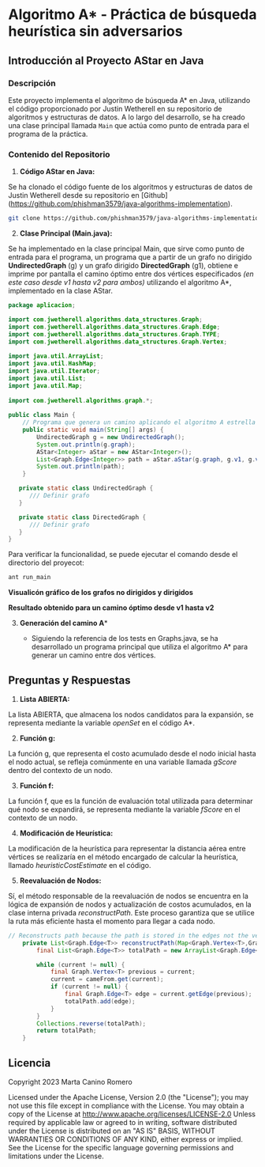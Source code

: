 # Algoritmo A* - Práctica de búsqueda heurística sin adversarios

## **Introducción al Proyecto AStar en Java**

### **Descripción**

Este proyecto implementa el algoritmo de búsqueda A* en Java, utilizando el código proporcionado por Justin Wetherell en su repositorio de algoritmos y estructuras de datos. A lo largo del desarrollo, se ha creado una clase principal llamada `Main` que actúa como punto de entrada para el programa de la práctica.

### **Contenido del Repositorio**

1. **Código AStar en Java:**

Se ha clonado el código fuente de los algoritmos y estructuras de datos de Justin Wetherell desde su repositorio en [Github] (https://github.com/phishman3579/java-algorithms-implementation).

```bash
git clone https://github.com/phishman3579/java-algorithms-implementation.git
```
  
2. **Clase Principal (Main.java):**

Se ha implementado en la clase principal Main, que sirve como punto de entrada para el programa, un programa que a partir de un grafo no dirigido  __UndirectedGraph__ (g) y  un grafo dirigido __DirectedGraph__ (g1), obtiene e imprime por pantalla el camino óptimo entre dos vértices especificados _(en este caso desde v1 hasta v2 para ambos)_ utilizando el algoritmo A*, implementado en la clase AStar.

```java
package aplicacion;

import com.jwetherell.algorithms.data_structures.Graph;
import com.jwetherell.algorithms.data_structures.Graph.Edge;
import com.jwetherell.algorithms.data_structures.Graph.TYPE;
import com.jwetherell.algorithms.data_structures.Graph.Vertex;
        
import java.util.ArrayList;
import java.util.HashMap;
import java.util.Iterator;
import java.util.List;
import java.util.Map;
        
import com.jwetherell.algorithms.graph.*;
        
public class Main {
    // Programa que genera un camino aplicando el algoritmo A estrella (implementado en la clase AStar)
    public static void main(String[] args) {
        UndirectedGraph g = new UndirectedGraph();
        System.out.println(g.graph);
        AStar<Integer> aStar = new AStar<Integer>();
        List<Graph.Edge<Integer>> path = aStar.aStar(g.graph, g.v1, g.v5);
        System.out.println(path);
    }

   private static class UndirectedGraph {
      /// Definir grafo
   }

   private static class DirectedGraph {
      /// Definir grafo
   }
}
```

Para verificar la funcionalidad, se puede ejecutar el comando desde el directorio del proyecot:

```bash
ant run_main
```

__Visualicón gráfico de los grafos no dirigidos y dirigidos__


__Resultado obtenido para un camino óptimo desde v1 hasta v2__

3. **Generación del camino A***

   - Siguiendo la referencia de los tests en Graphs.java, se ha desarrollado un programa principal que utiliza el algoritmo A* para generar un camino entre dos vértices.


## **Preguntas y Respuestas**

1. **Lista ABIERTA:**
   
La lista ABIERTA, que almacena los nodos candidatos para la expansión, se representa mediante la variable _openSet_ en el código A*.

2. **Función g:**
   
La función g, que representa el costo acumulado desde el nodo inicial hasta el nodo actual, se refleja comúnmente en una variable llamada _gScore_ dentro del contexto de un nodo.

3. **Función f:**

La función f, que es la función de evaluación total utilizada para determinar qué nodo se expandirá, se representa mediante la variable _fScore_ en el contexto de un nodo.

4. **Modificación de Heurística:**

La modificación de la heurística para representar la distancia aérea entre vértices se realizaría en el método encargado de calcular la heurística, llamado _heuristicCostEstimate_ en el código.

5. **Reevaluación de Nodos:**

Sí, el método responsable de la reevaluación de nodos se encuentra en la lógica de expansión de nodos y actualización de costos acumulados, en la clase interna privada  _reconstructPath_. Este proceso garantiza que se utilice la ruta más eficiente hasta el momento para llegar a cada nodo.

```java
// Reconstructs path because the path is stored in the edges not the vertices
    private List<Graph.Edge<T>> reconstructPath(Map<Graph.Vertex<T>,Graph.Vertex<T>> cameFrom, Graph.Vertex<T> current) {
        final List<Graph.Edge<T>> totalPath = new ArrayList<Graph.Edge<T>>();

        while (current != null) {
            final Graph.Vertex<T> previous = current;
            current = cameFrom.get(current);
            if (current != null) {
                final Graph.Edge<T> edge = current.getEdge(previous);
                totalPath.add(edge);
            }
        }
        Collections.reverse(totalPath);
        return totalPath;
    }
```


## **Licencia**

Copyright 2023 Marta Canino Romero

Licensed under the Apache License, Version 2.0 (the "License");
you may not use this file except in compliance with the License.
You may obtain a copy of the License at
    http://www.apache.org/licenses/LICENSE-2.0
    Unless required by applicable law or agreed to in writing, software
    distributed under the License is distributed on an "AS IS" BASIS,
    WITHOUT WARRANTIES OR CONDITIONS OF ANY KIND, either express or implied.
    See the License for the specific language governing permissions and
    limitations under the License.
